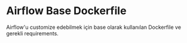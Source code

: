 # Airflow Base Dockerfile

Airflow'u customize edebilmek için base olarak kullanılan Dockerfile ve gerekli requirements.